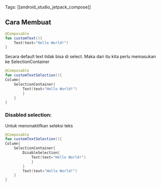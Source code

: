 Tags: [[android_studio_jetpack_compose]]

## Cara Membuat
```kotlin
@Composable
fun customText(){
	Text(text="Hello World!")
}
```

Secara default text tidak bisa di select. Maka dari itu kita perlu memasukan ke SelectionContainer

```kotlin
@Composable
fun customTextSelection(){
Column{
	SelectionContainer{
		Text(text="Hello World!")
		}
	}
}
```

### Disabled selection:
Untuk menonaktifkan seleksi teks

```kotlin
@Composable
fun customTextSelection(){
Column{
	SelectionContainer{
		DisableSelection{
			Text(text="Hello World!")
			}
		}
		Text(text="Hello World!")
	}
}
```
